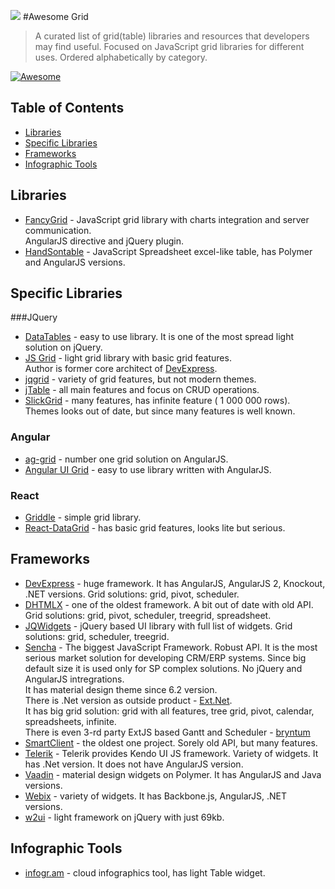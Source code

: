 ![](http://fancygrid.com/img/awesome.png)
#Awesome Grid

> A curated list of grid(table) libraries and resources that developers may find useful. Focused on JavaScript grid libraries for different uses. Ordered alphabetically by category.

[![Awesome](https://cdn.rawgit.com/sindresorhus/awesome/d7305f38d29fed78fa85652e3a63e154dd8e8829/media/badge.svg)](https://github.com/sindresorhus/awesome)

## Table of Contents
*  [Libraries](#libraries)
*  [Specific Libraries](#specific-libraries)
*  [Frameworks](#frameworks)
*  [Infographic Tools](#infographic-tools)

## Libraries
* [FancyGrid](http://www.fancygrid.com/) - JavaScript grid library with charts integration and server communication.  
AngularJS directive and jQuery plugin.
* [HandSontable](http://handsontable.com/) - JavaScript Spreadsheet excel-like table, has Polymer and AngularJS versions.

## Specific Libraries
###JQuery
* [DataTables](http://datatables.net/) - easy to use library. It is one of the most spread light solution on jQuery.
* [JS Grid](http://js-grid.com/) - light grid library with basic grid features.  
Author is former core architect of [DevExpress](http://js.devexpress.com/).
* [jqgrid](http://trirand.com/) - variety of grid features, but not modern themes.
* [jTable](https://github.com/hikalkan/jtable) - all main features and focus on CRUD operations.
* [SlickGrid](https://github.com/mleibman/SlickGrid) - many features, has infinite feature ( 1 000 000 rows). Themes looks out of date,
but since many features is well known.

### Angular
* [ag-grid](http://ag-grid.com/) - number one grid solution on AngularJS.
* [Angular UI Grid](http://ui-grid.info/) - easy to use library written with AngularJS.

### React
* [Griddle](http://griddlegriddle.github.io/Griddle/) - simple grid library.
* [React-DataGrid](http://zippyui.com/react-datagrid/) - has basic grid features, looks lite but serious.

## Frameworks
* [DevExpress](http://js.devexpress.com/) - huge framework. It has AngularJS, AngularJS 2, Knockout, .NET versions.
Grid solutions: grid, pivot, scheduler.
* [DHTMLX](http://dhtmlx.com/) - one of the oldest framework. A bit out of date with old API.
Grid solutions: grid, pivot, scheduler, treegrid, spreadsheet.
* [JQWidgets](http://www.jqwidgets.com/) - jQuery based UI library with full list of widgets.
Grid solutions: grid, scheduler, treegrid.
* [Sencha](http://sencha.com/) - The biggest JavaScript Framework. Robust API. It is the most serious market solution for developing  CRM/ERP systems. Since big default size it is used only for SP complex solutions. No jQuery and AngularJS intregrations.  
It has material design theme since 6.2 version.  
There is .Net version as outside product - [Ext.Net](http://ext.net/).  
It has big grid solution: grid with all features, tree grid, pivot, calendar, spreadsheets, infinite.  
There is even 3-rd party ExtJS based Gantt and Scheduler - [bryntum](http://bryntum.com)
* [SmartClient](http://www.smartclient.com/) - the oldest one project. Sorely old API, but many features.
* [Telerik](http://www.telerik.com/) - Telerik provides Kendo UI JS framework. Variety of widgets. It has .Net version. It does not have AngularJS version.
* [Vaadin](http://vaadin.com/) - material design widgets on Polymer. It has AngularJS and Java versions.
* [Webix](http://webix.com/) - variety of widgets. It has Backbone.js, AngularJS, .NET versions.
* [w2ui](http://w2ui.com/) - light framework on jQuery with just 69kb.

## Infographic Tools
* [infogr.am](http://infogr.am) - cloud infographics tool, has light Table widget.
